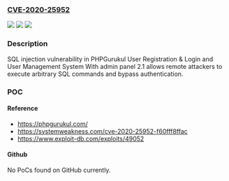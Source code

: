 ### [CVE-2020-25952](https://cve.mitre.org/cgi-bin/cvename.cgi?name=CVE-2020-25952)
![](https://img.shields.io/static/v1?label=Product&message=n%2Fa&color=blue)
![](https://img.shields.io/static/v1?label=Version&message=n%2Fa&color=blue)
![](https://img.shields.io/static/v1?label=Vulnerability&message=n%2Fa&color=brighgreen)

### Description

SQL injection vulnerability in PHPGurukul User Registration & Login and User Management System With admin panel 2.1 allows remote attackers to execute arbitrary SQL commands and bypass authentication.

### POC

#### Reference
- https://phpgurukul.com/
- https://systemweakness.com/cve-2020-25952-f60fff8ffac
- https://www.exploit-db.com/exploits/49052

#### Github
No PoCs found on GitHub currently.

